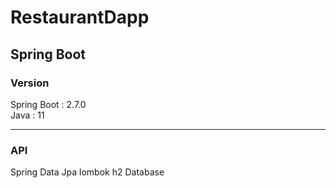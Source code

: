 # RestaurantDapp  

## Spring Boot
### Version
Spring Boot : 2.7.0  
Java : 11  

---

### API  
Spring Data Jpa 
lombok
h2 Database